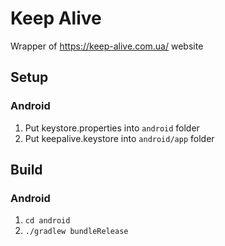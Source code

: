 # Keep Alive

Wrapper of https://keep-alive.com.ua/ website

## Setup

### Android

1. Put keystore.properties into `android` folder
2. Put keepalive.keystore into `android/app` folder

## Build

### Android

1. `cd android`
2. `./gradlew bundleRelease`
